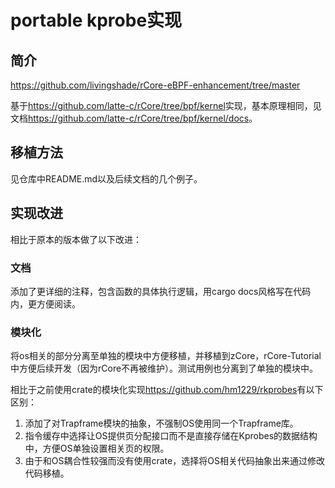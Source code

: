 # portable kprobe实现

## 简介
<https://github.com/livingshade/rCore-eBPF-enhancement/tree/master>

基于<https://github.com/latte-c/rCore/tree/bpf/kernel>实现，基本原理相同，见文档<https://github.com/latte-c/rCore/tree/bpf/kernel/docs>。

## 移植方法
见仓库中README.md以及后续文档的几个例子。

## 实现改进
相比于原本的版本做了以下改进：

### 文档
添加了更详细的注释，包含函数的具体执行逻辑，用cargo docs风格写在代码内，更方便阅读。

### 模块化
将os相关的部分分离至单独的模块中方便移植，并移植到zCore，rCore-Tutorial中方便后续开发（因为rCore不再被维护）。测试用例也分离到了单独的模块中。

相比于之前使用crate的模块化实现<https://github.com/hm1229/rkprobes>有以下区别：

1. 添加了对Trapframe模块的抽象，不强制OS使用同一个Trapframe库。
2. 指令缓存中选择让OS提供页分配接口而不是直接存储在Kprobes的数据结构中，方便OS单独设置相关页的权限。
3. 由于和OS耦合性较强而没有使用crate，选择将OS相关代码抽象出来通过修改代码移植。
